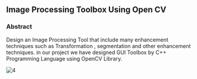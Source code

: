 ## Image Processing Toolbox Using Open CV
### Abstract
Design an Image Processing Tool that include many enhancement techniques such as Transformation , segmentation and other enhancement techniques. in our project we have designed GUI Toolbox by C++ Programming Language using OpenCV Library.


![4](https://user-images.githubusercontent.com/32172405/127905667-ee8235b4-9e52-4567-9a24-0acf08c72265.jpg)
